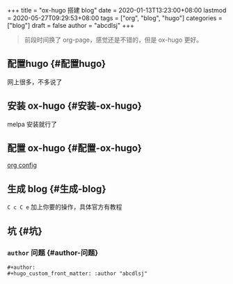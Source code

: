 +++
title = "ox-hugo 搭建 blog"
date = 2020-01-13T13:23:00+08:00
lastmod = 2020-05-27T09:29:53+08:00
tags = ["org", "blog", "hugo"]
categories = ["blog"]
draft = false
author = "abcdlsj"
+++

> 前段时间换了 org-page，感觉还是不错的，但是 ox-hugo 更好。

<!--more-->


## 配置hugo {#配置hugo}

网上很多，不多说了


## 安装 ox-hugo {#安装-ox-hugo}

melpa 安装就行了


## 配置 ox-hugo {#配置-ox-hugo}

[org config](https://github.com/abcdlsj/.emacs.d/blob/master/core/init-org.el)


## 生成 blog {#生成-blog}

`C c C e` 加上你要的操作，具体官方有教程


## 坑 {#坑}


### `author` 问题 {#author-问题}

```text
#+author:
#+hugo_custom_front_matter: :author "abcdlsj"
```

